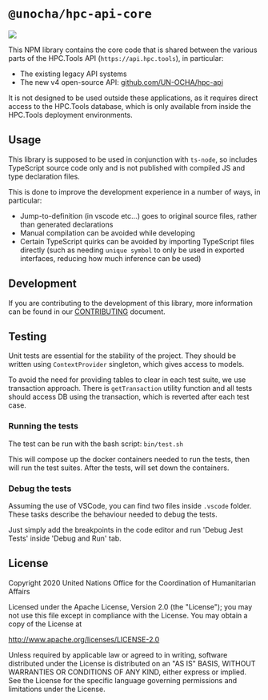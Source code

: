 # `@unocha/hpc-api-core`

[![](https://badgen.net/npm/v/@unocha/hpc-api-core)](https://www.npmjs.com/package/@unocha/hpc-api-core)

This NPM library contains the core code that is shared between the various parts
of the HPC.Tools API (`https://api.hpc.tools`), in particular:

- The existing legacy API systems
- The new v4 open-source API:
  [github.com/UN-OCHA/hpc-api](https://github.com/UN-OCHA/hpc-api)

It is not designed to be used outside these applications,
as it requires direct access to the HPC.Tools database,
which is only available from inside the HPC.Tools deployment environments.

## Usage

This library is supposed to be used in conjunction with `ts-node`,
so includes TypeScript source code only and is not published with compiled JS
and type declaration files.

This is done to improve the development experience in a number of ways, in
particular:

- Jump-to-definition (in vscode etc...) goes to original source files, rather
  than generated declarations
- Manual compilation can be avoided while developing
- Certain TypeScript quirks can be avoided by importing TypeScript files
  directly (such as needing `unique symbol` to only be used in exported
  interfaces, reducing how much inference can be used)

## Development

If you are contributing to the development of this library,
more information can be found in our [CONTRIBUTING](CONTRIBUTING.md) document.

## Testing

Unit tests are essential for the stability of the project. They should be written
using `ContextProvider` singleton, which gives access to models.

To avoid the need for providing tables to clear in each test suite, we use
transaction approach. There is `getTransaction` utility function and all
tests should access DB using the transaction, which is reverted after each test case.

### Running the tests

The test can be run with the bash script: `bin/test.sh`

This will compose up the docker containers needed to run the tests, then will run the test suites.
After the tests, will set down the containers.

### Debug the tests

Assuming the use of VSCode, you can find two files inside `.vscode` folder.
These tasks describe the behaviour needed to debug the tests.

Just simply add the breakpoints in the code editor and run 'Debug Jest Tests' inside 'Debug and Run' tab.

## License

Copyright 2020 United Nations Office for the Coordination of Humanitarian Affairs

Licensed under the Apache License, Version 2.0 (the "License");
you may not use this file except in compliance with the License.
You may obtain a copy of the License at

<http://www.apache.org/licenses/LICENSE-2.0>

Unless required by applicable law or agreed to in writing, software
distributed under the License is distributed on an "AS IS" BASIS,
WITHOUT WARRANTIES OR CONDITIONS OF ANY KIND, either express or implied.
See the License for the specific language governing permissions and
limitations under the License.
